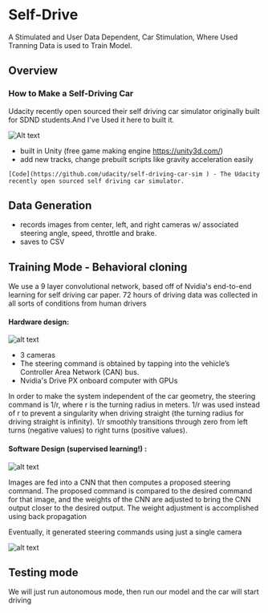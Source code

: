 # Self-Drive

A Stimulated and User Data Dependent, Car Stimulation, Where Used Tranning Data is used to Train Model.

## Overview
###  How to Make a Self-Driving Car

Udacity recently open sourced their self driving car simulator originally built for SDND students.And I've Used it here to built it.

![Alt text](https://github.com/vedicnis/Self-Drive/blob/master/sim_image.png "Optional Title")

* built in Unity (free game making engine https://unity3d.com/)
* add new tracks, change prebuilt scripts like gravity acceleration easily

``` 
[Code](https://github.com/udacity/self-driving-car-sim ) - The Udacity recently open sourced self driving car simulator.

```

## Data Generation 

- records images from center, left, and right cameras w/ associated steering angle, speed, throttle and brake. 
- saves to CSV

## Training Mode - Behavioral cloning

We use a 9 layer convolutional network, based off of Nvidia's
end-to-end learning for self driving car paper. 72 hours of driving data was collected in all sorts of conditions from human drivers


#### Hardware design:

![alt text](https://github.com/vedicnis/Self-Drive/blob/master/data-collection-system.png "Logo Title Text 1")

- 3 cameras
-  The steering command is obtained by tapping into the vehicle’s Controller Area Network (CAN) bus.
- Nvidia's Drive PX onboard computer with GPUs

In order to make the system independent of the car geometry, the steering command is 1/r, where r is the turning radius in meters.  1/r was used instead of r to prevent a singularity when driving straight (the turning radius for driving straight is infinity). 1/r smoothly transitions through zero from left turns (negative values) to right turns (positive values).


#### Software Design (supervised learning!) :

![alt text](https://github.com/vedicnis/Self-Drive/blob/master/training.png "Logo Title Text 1")

Images are fed into a CNN that then computes a proposed steering command. The proposed command is compared to the desired command for that image, and the weights of the CNN are adjusted to bring the CNN output closer to the desired output. The weight adjustment is accomplished using back propagation

Eventually, it generated steering commands using just a single camera

![alt text](https://github.com/vedicnis/Self-Drive/blob/master/inference.png "Logo Title Text 1")

## Testing mode

We will just run autonomous mode, then run our model and the car will start driving



